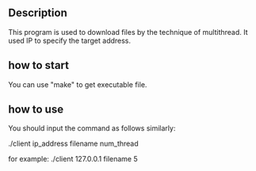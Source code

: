 ## Description

This program is used to download files by the technique of multithread. It used IP to specify the target address.

## how to start

You can use "make" to get executable file.

## how to use

You should input the command as follows similarly:

./client ip_address filename num_thread

for example:
    ./client 127.0.0.1 filename 5